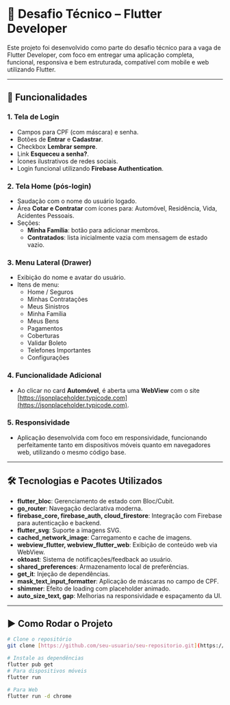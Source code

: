 # 🚀 Desafio Técnico – Flutter Developer

Este projeto foi desenvolvido como parte do desafio técnico para a vaga de Flutter Developer, com foco em entregar uma aplicação completa, funcional, responsiva e bem estruturada, compatível com mobile e web utilizando Flutter.

---

## 🔧 Funcionalidades

### 1. Tela de Login
- Campos para CPF (com máscara) e senha.
- Botões de **Entrar** e **Cadastrar**.
- Checkbox **Lembrar sempre**.
- Link **Esqueceu a senha?**.
- Ícones ilustrativos de redes sociais.
- Login funcional utilizando **Firebase Authentication**.

### 2. Tela Home (pós-login)
- Saudação com o nome do usuário logado.
- Área **Cotar e Contratar** com ícones para: Automóvel, Residência, Vida, Acidentes Pessoais.
- Seções:
  - **Minha Família**: botão para adicionar membros.
  - **Contratados**: lista inicialmente vazia com mensagem de estado vazio.

### 3. Menu Lateral (Drawer)
- Exibição do nome e avatar do usuário.
- Itens de menu:
  - Home / Seguros
  - Minhas Contratações
  - Meus Sinistros
  - Minha Família
  - Meus Bens
  - Pagamentos
  - Coberturas
  - Validar Boleto
  - Telefones Importantes
  - Configurações

### 4. Funcionalidade Adicional
- Ao clicar no card **Automóvel**, é aberta uma **WebView** com o site [https://jsonplaceholder.typicode.com](https://jsonplaceholder.typicode.com).

### 5. Responsividade
- Aplicação desenvolvida com foco em responsividade, funcionando perfeitamente tanto em dispositivos móveis quanto em navegadores web, utilizando o mesmo código base.

---

## 🛠️ Tecnologias e Pacotes Utilizados

- **flutter_bloc**: Gerenciamento de estado com Bloc/Cubit.
- **go_router**: Navegação declarativa moderna.
- **firebase_core, firebase_auth, cloud_firestore**: Integração com Firebase para autenticação e backend.
- **flutter_svg**: Suporte a imagens SVG.
- **cached_network_image**: Carregamento e cache de imagens.
- **webview_flutter, webview_flutter_web**: Exibição de conteúdo web via WebView.
- **oktoast**: Sistema de notificações/feedback ao usuário.
- **shared_preferences**: Armazenamento local de preferências.
- **get_it**: Injeção de dependências.
- **mask_text_input_formatter**: Aplicação de máscaras no campo de CPF.
- **shimmer**: Efeito de loading com placeholder animado.
- **auto_size_text, gap**: Melhorias na responsividade e espaçamento da UI.

---

## ▶️ Como Rodar o Projeto

```bash
# Clone o repositório
git clone [https://github.com/seu-usuario/seu-repositorio.git](https://github.com/Maltinhoo/insurence_company)

# Instale as dependências
flutter pub get
# Para dispositivos móveis
flutter run

# Para Web
flutter run -d chrome
